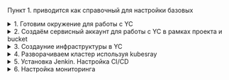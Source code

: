 Пункт 1. приводится как справочный для настройки базовых 

<details>
    <summary>1. Готовим окружение для работы с YC</summary>
    <br>

1.1. Cоздаём сервисный аккаунт, предоставляем роль editor

```
$ yc iam service-account create --name neto-robot --description "Service account for Netology"
```
1.2. Создаём авторизованный ключ для вашего сервисного аккаунта и сохраняем его в файл, он понадобится нам в дальнейшем при развёртывании инфраструктуры:

```
$ yc iam key create --service-account-name neto-robot --output key.json
```

1.3. Создайте ключ доступа для сервисного аккаунта:

```
iva@c9:~/Documents/YC $ yc iam access-key create --service-account-name neto-robot
access_key:
  id: ajee50ng7jcav6p2c6oq
  service_account_id: ajegb4hm7vmc8mtflcdq
  created_at: "2022-03-25T23:39:13.295548648Z"
  key_id: YCAJEou5UEaZBnd8uIJte-gcn
secret: YCOX5m-V59haXjhUWAKTWxFDNjwn1nSdZmFAnh0B
```

1.4. Узнайте идентификатор сервисного аккаунта по его имени:

```
iva@c9:~/Documents/YC $ yc iam service-account get neto-robot
id: ajegb4hm7vmc8mtflcdq
folder_id: b1gm6im3mcuc36r6kn8s
created_at: "2022-03-25T22:28:10Z"
name: neto-robot
description: Service account for Netology
```
или из списка доступных

```
iva@c9:~/Documents/YC $ yc iam service-account list
+----------------------+------------+
|          ID          |    NAME    |
+----------------------+------------+
| ajegb4hm7vmc8mtflcdq | neto-robot |
+----------------------+------------+
```

1.5. Назначьте роль сервисному аккаунту neto-robot, используя его идентификатор:

```
yc resource-manager folder add-access-binding netology \
    --role editor \
    --subject serviceAccount:ajegb4hm7vmc8mtflcdq
```

Параметры командной строки

--access-key STR: Идентификатор ключа доступа

--secret-key STR: Секретный ключ доступа

1.6. Переменные окружения. Если какой-либо параметр аутентификации не указан в командной строке, YDB CLI пробует его получить из следующих переменных окружения:

AWS_ACCESS_KEY_ID: Идентификатор ключа доступа

AWS_SECRET_ACCESS_KEY: Секретный ключ доступа

-- добавляем параметры к нашему окружению:

```
export YC_TOKEN='AQAEA7**************'
export AWS_ACCESS_KEY_ID='YCAJEou5UE*****************'
export AWS_SECRET_ACCESS_KEY='YCOX5m-*************************'
```
-- так же можно внести эти параметры в .bashrc

</details>


<details>
    <summary>2. Создаём сервисный аккаунт для работы с YC в рамках проекта и bucket</summary>
    <br>

2.1. В директории репозитория [deploy/1.0](./1.0/) расположены скрипты terraform для создания сервисного аккаунта и bucket для хранения текущего состояния инфраструктуры.

Перед выполнением terraform необходимо внести изменения в terraform.tfvars, указав соответсвующие параметры YC и данные сервисного аккаунта созданного на "Шаге 1" либо имеющегося административного аккаунта.

```
$ cat terraform.tfvars 
yc_cloud_id              = "b1gos10ashr7cgusvgg9"
yc_folder_id             = "b1gm6im3mcuc36r6kn8s"
yc_zone                  = "ru-central1-a"
service_account_key_file = "../YC/tf_sa_key.json"
sa_name			 = "neto-fdevops-13"
bucket_tf		 = "neto-bucket-fdevops-13"

```

```
$ terraform plan
$ terraform apply -auto-approve
$ terraform output -json sa_json_key_terraform >../YC/sa_json_key_terraform.json
```

Результатом выполнения будет создание bucket S3, сервисного аккаунта с ролью editor, файла с данными сервисного аккаунта - понадобятся нам в дальнейшем и будут использованы на всём протяжении.

</details>

<details>
    <summary>3. Создаyние инфраструктуры в YC</summary>
    <br>

3.1. астраиваем workspace и выбираем в качестве рабочего "stage"

```
/1.1 $ terraform workspace list 
* default

/1.1 $ terraform workspace new stage
Created and switched to workspace "stage"!

You're now on a new, empty workspace. Workspaces isolate their state,
so if you run "terraform plan" Terraform will not see any existing state
for this configuration.

/1.1 $ terraform workspace list 
  default
* stage

/1.1 $ terraform workspace new prod
Created and switched to workspace "prod"!

You're now on a new, empty workspace. Workspaces isolate their state,
so if you run "terraform plan" Terraform will not see any existing state
for this configuration.

/1.1 $ terraform workspace list 
  default
* prod
  stage

/1.1 $ terraform workspace select stage
Switched to workspace "stage".
iva@c9v:~/Documents/Diplom/1.1 $ terraform workspace list 
  default
  prod
* stage


```

3.2 Создаём инфраструктуру "Stage"

Перед созданием необходимо внести соответсвующие правки в конфигурационный файл переменных terraform.tfvars -указать данные для сервисного аккаунта полученные на "шаге 2", и данные для будущей авторизации на хостах

```
$ cat metadata.txt
#cloud-config
users:
  - name: ansible
    groups: sudo
    shell: /bin/bash
    sudo: ['ALL=(ALL) NOPASSWD:ALL']
    ssh-authorized-keys:
      - ssh-rsa AAAAB3NzaC1yc2EAAAAD<cut></cut>
```

```
/1.1$ tree 

.
├── cicd_instance.tf - инстансы для Jenkins
├── generate_inventory.sh - генерация inventory для последующего использования в kubespray
├── k8s_deployer.tf	- инстанс для настройки kubernetes
├── k8s_instance.tf	- инстансы kubernetes
├── local.tf		- описание инстансов kubernetes через локальные переменные
├── main.tf		- основной модуль
├── network.tf		- описание создаваемых сетей через локальные переменнные
├── outputs.tf		- вывод результата создания инфраструктуры 
├── terraform.tfvars	- переменные terraform
├── variables.tf	- описание переменных terraform со значениями по умолчанию
└── versions.tf		- описание провайдера ЯО для terraform и хранения состояния в S3 bucket

0 directories, 11 files

```

```
/1.1 $ terraform plan - строим план, проверяем что получим в итоге

/1.1 $ terraform apply -auto-approve - применяем план

/1.1 $ terraform output - выводим данные инфраструктуры, они нам понадабятся при дальнейшем развёртывании. Включает в себя три ноды и контрол плэйн. а так же вспомогательные сервера для развёртывания деплоя и агентов teamcity
cicd_agent_nat_IP = [
  "84.201.129.17",
]
cicd_agents_IP = [
  "10.0.10.8",
]
cicd_master_IP = [
  "10.0.10.31",
]
cicd_master_nat_IP = [
  "84.201.173.5",
]
k8s_cp_IP = [
  "10.0.10.22",
]
k8s_cp_nat_IP = [
  "51.250.1.219",
]
k8s_deployer_IP = [
  "10.0.10.25",
]
k8s_deployer_nat_IP = [
  "51.250.92.86",
]
k8s_node_IP = [
  "10.0.10.11",
  "10.0.20.16",
  "10.0.30.30",
]
workspace = "stage"
```
</details>

<details>
    <summary>4. Разворачиваем кластер используя kubesray</summary>
    <br>

4.1. Разворачивать будем с отдельновыделенного хоста который в будущем не будет входить в кластер. 

подключаемся из-вне:

```
$ ssh ansible@51.250.92.86

```

После подключения необходимо установить необходимые для дальнейшей работы пакеты:

```
$ sudo apt-get update -y && sudo apt-get install git mc python3-pip -y
```

разместить в директории сертификат и закрытый ключ id_rsa, выставить соответсвующие права и проверить что работает подлкючение с удалённой машины на целевые хосты

```
cd .ssh/
chmod 600 id_rsa
ls -la
clear
cd
ssh ansible@10.0.10.22
ssh ansible@10.0.10.11
ssh ansible@10.0.20.16
ssh ansible@10.0.30.30
```

4.2. Клонируем репозиторий kubespray и производим настройку - выполняется на будущем controlplayn либо на deploer-хосте (в данном примере установка производилась с deployer)...

```
$ git clone https://github.com/kubernetes-sigs/kubespray
$ cd kubespray/
$ sudo pip3 install -r requirements.txt
$ cp -rfp inventory/sample inventory/mycluster
$ declare -a IPS=(10.0.10.22 10.0.10.11 10.0.20.16 10.0.30.30)
$ CONFIG_FILE=inventory/mycluster/hosts.yaml python3 contrib/inventory_builder/inventory.py ${IPS[@]}
$ cd inventory/mycluster/

ansible@deployer:~/kubespray/inventory/mycluster$ cat hosts.yaml
all:
  hosts:
    cp1:
      ansible_host: 10.0.10.22
      ip: 10.0.10.22
      access_ip: 10.0.10.22
    node1:
      ansible_host: 10.0.10.11
      ip: 10.0.10.11
      access_ip: 10.0.10.11
    node2:
      ansible_host: 10.0.20.16
      ip: 10.0.20.16
      access_ip: 10.0.20.16
    node3:
      ansible_host: 10.0.30.30
      ip: 10.0.30.30
      access_ip: 10.0.30.30
  children:
    kube_control_plane:
      hosts:
        cp1:
    kube_node:
      hosts:
        node1:
        node2:
        node3:
    etcd:
      hosts:
        cp1:
    k8s_cluster:
      children:
        kube_control_plane:
        kube_node:
    calico_rr:
      hosts: {}

```

Для доступа из-вне необходимо раскоментировать соответствующую настройку в файле k8s-cluster.yml.

```
ansible@deployer:~/kubespray/inventory/mycluster/group_vars/k8s_cluster$ cat k8s-cluster.yml | grep suppl
supplementary_addresses_in_ssl_keys: [51.250.1.219]
```
Так же необходимо перед развёртыванием раскоментировать/выставить соответсвующие плагины.

Пример готовой конфигурации можно посмотреть в [deploy/2.0](./2.0)

Развёртывание подготовленной конфигурации выполняется командой:

```
ansible@deployer:~/kubespray$ ansible-playbook -i inventory/mycluster/hosts.yaml cluster.yml -b -v
```

После окончания установки подключаемся к хосту controlplane по ssh и копируем сертификаты для доступа к нашему кластеру.

```
$ {     mkdir -p $HOME/.kube;     sudo cp -i /etc/kubernetes/admin.conf $HOME/.kube/config;     sudo chown $(id -u):$(id -g) $HOME/.kube/config; }


$ kubectl get pods -n kube-system

$ kubectl get nodes
NAME    STATUS   ROLES           AGE   VERSION
cp1     Ready    control-plane   18d   v1.25.6
node1   Ready    <none>          18d   v1.25.6
node2   Ready    <none>          18d   v1.25.6
node3   Ready    <none>          18d   v1.25.6

```

4.3 Настраиваем локальный доступ к кластеру, для этого переносим данные config и корректируем адрес сервера.

-- для огранизации ограниченного в правах доступа можно создать сервисный аккаунт с минимальными правами, как это сделать будет описано ниже.

```
~/.kube $ cat config 
apiVersion: v1
clusters:
- cluster:
    certificate-authority-data: LS0tLS1CRUdJTiBDRVJUSUZJQ0FURS0t<cut></cut>RS0tLS0tCg==
    server: https://51.250.1.219:6443
  name: cluster.local
contexts:
- context:
    cluster: cluster.local
    namespace: app-ns-stage
    user: kubernetes-admin
  name: kubernetes-admin@cluster.local
current-context: kubernetes-admin@cluster.local
kind: Config
preferences: {}
users:
- name: kubernetes-admin
  user:
    client-certificate-data: LS0tLS1CRUdJTiBDRVJUSUZJQ0FU<cut></cut>BDRVJUSUZJQ0FURS0tLS0tCg==
    client-key-data: LS0tLS1CRUdJTiBSU0EgUF<cut></cut>SBLRVktLS0tLQo=

```


</details>

<details>
    <summary>5. Установка Jenkin. Настройка CI/CD</summary>
    <br>
5.1. Для настройки Jenkins и агентов используется Ansible, предварительно необходимо внести корректировки в файл [/deploy/5.0/Jenkins/inventory/cicd/hosts.yml](5.0/Jenkins/inventory/cicd/hosts.yml) указав IP самого jenkins и агента(ов)

[Готовый плэйбук Jenkins](./5.0/Jenkins/)

```
$ ansible-playbook -i inventory/cicd/hosts.yml jenkins.yml
```

5.2. После развёртывания перейти в web-интерфейс и следуя подсказке авторизоваться. Доустановить необходимые плагины. Подключить агенты.

5.3. Добавить необходимые локальные и глобальные переменные.

для взаммодействия с kubernetes создать сервисный аккаунт с соответсвующими ролями, экспортировать серкрет в файл и на его основе подготовить kubeconf

```
kubectl apply -f << EOF -
apiVersion: v1
kind: ServiceAccount
metadata:
  name: ${saname}
  annotations:
    createdBy: "for testing helm in jenkins" 
---
apiVersion: v1
kind: Secret
metadata:
  name: deployer-secret
  annotations:
    kubernetes.io/service-account.name: deployer
type: kubernetes.io/service-account-token
---
apiVersion: rbac.authorization.k8s.io/v1
kind: ClusterRoleBinding
metadata:
  name: ${saname}-rb
roleRef:
  apiGroup: rbac.authorization.k8s.io
  kind: ClusterRole
  name: ${saname}
subjects:
- kind: ServiceAccount
  name: ${saname}
  namespace: default
---
apiVersion: rbac.authorization.k8s.io/v1
kind: ClusterRole
metadata:
  name: ${saname}
rules:
- apiGroups:
  - ""
  resources:
  - pods
  - pods/log
  - services
  - configmaps
  - secrets
  - namespaces
  verbs:
  - '*'
- apiGroups:
  - "apps"
  resources:
  - deployments
  - replicasets
  verbs:
  - '*'
- apiGroups:
  - "networking.k8s.io"
  resources:
  - ingresses
  verbs:
  - '*'
EOF


serviceaccount/deployer configured
secret/deployer-secret created
clusterrolebinding.rbac.authorization.k8s.io/deployer-rb unchanged
clusterrole.rbac.authorization.k8s.io/deployer unchanged
iva@c9v:~/Documents/Diplom/5.0/CI_CD $ kubectl get secrets deployer-secret -o yaml >deployer-sa.json

```

5.3 Подключить текущий репозиторий через multipipeline.

![](./img/5.0/Jenkins-first-01.png)
![](./img/5.0/Jenkins-first-02.png)
![](./img/5.0/Jenkins-first-03.png)
![](./img/5.0/Jenkins-first-04.png)
![](./img/5.0/Jenkins-first-05.png)
![](./img/5.0/Jenkins-first-06.png)
![](./img/5.0/)



</details>


<details>
    <summary>6. Настройка мониторинга </summary>
    <br>

6.1. Настройки и развёртывания системы мониторинга используя kube-prometheus:

```
iva@c9v:~/Documents/Diplom/4.0 $ git clone https://github.com/prometheus-operator/kube-prometheus.git
iva@c9v:~/Documents/Diplom/4.0/kube-prometheus  (main)$ kubectl wait \
        --for condition=Established \
        --all CustomResourceDefinition \
        --namespace=monitoring
iva@c9v:~/Documents/Diplom/4.0/kube-prometheus  (main)$ kubectl apply -f manifests/

iva@c9v:~/Documents/Diplom/4.0/kube-prometheus  (main)$ kubectl get pods --all-namespaces
NAMESPACE     NAME                                       READY   STATUS    RESTARTS   AGE
<cut>...</cut>
monitoring    alertmanager-main-0                        2/2     Running   0          115s
monitoring    alertmanager-main-1                        2/2     Running   0          115s
monitoring    alertmanager-main-2                        2/2     Running   0          115s
monitoring    blackbox-exporter-6fd586b445-tcmg8         3/3     Running   0          2m29s
monitoring    grafana-9f58f8675-9p24g                    1/1     Running   0          2m18s
monitoring    kube-state-metrics-66659c89c-jl9nt         3/3     Running   0          2m16s
monitoring    node-exporter-92b6n                        2/2     Running   0          2m14s
monitoring    node-exporter-hjzzl                        2/2     Running   0          2m14s
monitoring    node-exporter-pc4q7                        2/2     Running   0          2m14s
monitoring    node-exporter-pxws2                        2/2     Running   0          2m14s
monitoring    prometheus-adapter-757f9b4cf9-msw97        1/1     Running   0          2m11s
monitoring    prometheus-adapter-757f9b4cf9-zw4bm        1/1     Running   0          2m11s
monitoring    prometheus-k8s-0                           2/2     Running   0          114s
monitoring    prometheus-k8s-1                           2/2     Running   0          114s
monitoring    prometheus-operator-776c6c6b87-xhdpn       2/2     Running   0          2m11s

```

После развёртывания необходимо удалить одно из правил создаваемое по умолчанию препятствующее доступу из вне к grafana

```
$ kubectl -n monitoring delete networkpolicies.networking.k8s.io grafana
```

6.2. Опубликовать графану наружу используя [playbook](./4.0/apps/):

```
$ kubectl apply -f ingress.yaml -f service.yaml 

```


    </br>
</details>
